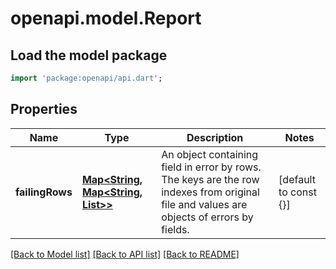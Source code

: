 # openapi.model.Report

## Load the model package
```dart
import 'package:openapi/api.dart';
```

## Properties
Name | Type | Description | Notes
------------ | ------------- | ------------- | -------------
**failingRows** | [**Map<String, Map<String, List<String>>>**](Map.md) | An object containing field in error by rows. The keys are the row indexes from original file and values are objects of errors by fields. | [default to const {}]

[[Back to Model list]](../README.md#documentation-for-models) [[Back to API list]](../README.md#documentation-for-api-endpoints) [[Back to README]](../README.md)


